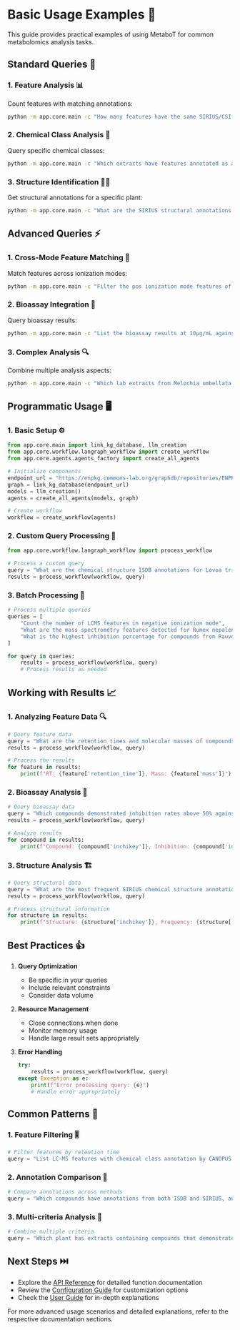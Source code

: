 # Basic Usage Examples 🚀

This guide provides practical examples of using MetaboT for common metabolomics analysis tasks.

## Standard Queries 🔬

### 1. Feature Analysis 📊

Count features with matching annotations:

```bash
python -m app.core.main -c "How many features have the same SIRIUS/CSI:FingerID and ISDB annotation?"
```

### 2. Chemical Class Analysis 🧪

Query specific chemical classes:

```bash
python -m app.core.main -c "Which extracts have features annotated as aspidosperma-type alkaloids by CANOPUS with a probability score above 0.5?"
```

### 3. Structure Identification 🕵️‍♂️

Get structural annotations for a specific plant:

```bash
python -m app.core.main -c "What are the SIRIUS structural annotations for Tabernaemontana coffeoides?"
```

## Advanced Queries ⚡️

### 1. Cross-Mode Feature Matching 🔀

Match features across ionization modes:

```bash
python -m app.core.main -c "Filter the pos ionization mode features of Melochia umbellata annotated as [M+H]+ by SIRIUS to keep the ones for which a feature in neg ionization mode is detected with the same retention time (+/- 3 seconds)"
```

### 2. Bioassay Integration 💊

Query bioassay results:

```bash
python -m app.core.main -c "List the bioassay results at 10µg/mL against T.cruzi for lab extracts of Tabernaemontana coffeoides"
```

### 3. Complex Analysis 🔍

Combine multiple analysis aspects:

```bash
python -m app.core.main -c "Which lab extracts from Melochia umbellata yield compounds that have a retention time of less than 2 minutes and demonstrate an inhibition percentage greater than 70% in bioassay results?"
```

## Programmatic Usage 🖥️

### 1. Basic Setup ⚙️

```python
from app.core.main import link_kg_database, llm_creation
from app.core.workflow.langraph_workflow import create_workflow
from app.core.agents.agents_factory import create_all_agents

# Initialize components
endpoint_url = "https://enpkg.commons-lab.org/graphdb/repositories/ENPKG"
graph = link_kg_database(endpoint_url)
models = llm_creation()
agents = create_all_agents(models, graph)

# Create workflow
workflow = create_workflow(agents)
```

### 2. Custom Query Processing 🔄

```python
from app.core.workflow.langraph_workflow import process_workflow

# Process a custom query
query = "What are the chemical structure ISDB annotations for Lovoa trichilioides?"
results = process_workflow(workflow, query)
```

### 3. Batch Processing 📑

```python
# Process multiple queries
queries = [
    "Count the number of LCMS features in negative ionization mode",
    "What are the mass spectrometry features detected for Rumex nepalensis?",
    "What is the highest inhibition percentage for compounds from Rauvolfia vomitoria?"
]

for query in queries:
    results = process_workflow(workflow, query)
    # Process results as needed
```

## Working with Results 📈

### 1. Analyzing Feature Data 🔍

```python
# Query feature data
query = "What are the retention times and molecular masses of compounds identified in negative ionization mode?"
results = process_workflow(workflow, query)

# Process the results
for feature in results:
    print(f"RT: {feature['retention_time']}, Mass: {feature['mass']}")
```

### 2. Bioassay Analysis 💉

```python
# Query bioassay data
query = "Which compounds demonstrated inhibition rates above 50% against Trypanosoma cruzi?"
results = process_workflow(workflow, query)

# Analyze results
for compound in results:
    print(f"Compound: {compound['inchikey']}, Inhibition: {compound['inhibition_rate']}%")
```

### 3. Structure Analysis 🏗️

```python
# Query structural data
query = "What are the most frequent SIRIUS chemical structure annotations from Hibiscus syriacus?"
results = process_workflow(workflow, query)

# Process structural information
for structure in results:
    print(f"Structure: {structure['inchikey']}, Frequency: {structure['count']}")
```

## Best Practices 👍

1. **Query Optimization**
   - Be specific in your queries
   - Include relevant constraints
   - Consider data volume

2. **Resource Management**
   - Close connections when done
   - Monitor memory usage
   - Handle large result sets appropriately

3. **Error Handling**
   ```python
   try:
       results = process_workflow(workflow, query)
   except Exception as e:
       print(f"Error processing query: {e}")
       # Handle error appropriately
   ```

## Common Patterns 🔁

### 1. Feature Filtering 🎚️

```python
# Filter features by retention time
query = "List LC-MS features with chemical class annotation by CANOPUS and retention time between 5-7 minutes"
```

### 2. Annotation Comparison 🔄

```python
# Compare annotations across methods
query = "Which compounds have annotations from both ISDB and SIRIUS, and what are their molecular masses?"
```

### 3. Multi-criteria Analysis 🧩

```python
# Combine multiple criteria
query = "Which plant has extracts containing compounds that demonstrated inhibition rates above 50% and are above 800 Da in mass?"
```

## Next Steps ⏭️

- Explore the [API Reference](../api-reference/core.md) for detailed function documentation
- Review the [Configuration Guide](../user-guide/configuration.md) for customization options
- Check the [User Guide](../user-guide/overview.md) for in-depth explanations

For more advanced usage scenarios and detailed explanations, refer to the respective documentation sections.